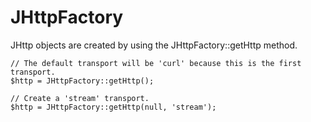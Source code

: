 JHttpFactory
============

JHttp objects are created by using the JHttpFactory::getHttp method.

    // The default transport will be 'curl' because this is the first transport.
    $http = JHttpFactory::getHttp();

    // Create a 'stream' transport.
    $http = JHttpFactory::getHttp(null, 'stream');
